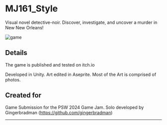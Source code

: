 # MJ161_Style

Visual novel detective-noir. Discover, investigate, and uncover a murder in New New Orleans!

![game](https://github.com/gingerbradman/portfolio/blob/master/static/clips/noirleans_clip.webp)

## Details
The game is published and tested on itch.io 

Developed in Unity. Art edited in Aseprite. Most of the Art is comprised of photos.

## Created for

Game Submission for the PSW 2024 Game Jam. Solo developed by Gingerbradman (https://github.com/gingerbradman)

----

